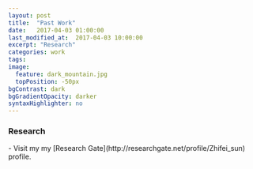 ```yaml
---
layout: post
title:  "Past Work"
date:   2017-04-03 01:00:00
last_modified_at:  2017-04-03 10:00:00
excerpt: "Research"
categories: work
tags:  
image:
  feature: dark_mountain.jpg
  topPosition: -50px
bgContrast: dark
bgGradientOpacity: darker
syntaxHighlighter: no
---
```

### Research

<div class="img img--fullContainer img--14xLeading" style="background-image: url('/assets/images/posts/rg_example.png');"></div>
- Visit my my [Research Gate](http://researchgate.net/profile/Zhifei_sun) profile.




